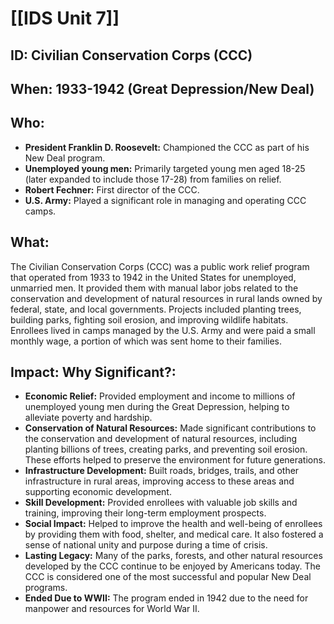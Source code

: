 # [[IDS Unit 7]]
## ID: Civilian Conservation Corps (CCC)

## When: 1933-1942 (Great Depression/New Deal)

## Who:
* **President Franklin D. Roosevelt:** Championed the CCC as part of his New Deal program.
* **Unemployed young men:** Primarily targeted young men aged 18-25 (later expanded to include those 17-28) from families on relief.
* **Robert Fechner:** First director of the CCC.
* **U.S. Army:** Played a significant role in managing and operating CCC camps.

## What:
The Civilian Conservation Corps (CCC) was a public work relief program that operated from 1933 to 1942 in the United States for unemployed, unmarried men. It provided them with manual labor jobs related to the conservation and development of natural resources in rural lands owned by federal, state, and local governments. Projects included planting trees, building parks, fighting soil erosion, and improving wildlife habitats. Enrollees lived in camps managed by the U.S. Army and were paid a small monthly wage, a portion of which was sent home to their families.

## Impact: Why Significant?:
* **Economic Relief:** Provided employment and income to millions of unemployed young men during the Great Depression, helping to alleviate poverty and hardship.
* **Conservation of Natural Resources:** Made significant contributions to the conservation and development of natural resources, including planting billions of trees, creating parks, and preventing soil erosion. These efforts helped to preserve the environment for future generations.
* **Infrastructure Development:** Built roads, bridges, trails, and other infrastructure in rural areas, improving access to these areas and supporting economic development.
* **Skill Development:** Provided enrollees with valuable job skills and training, improving their long-term employment prospects.
* **Social Impact:** Helped to improve the health and well-being of enrollees by providing them with food, shelter, and medical care. It also fostered a sense of national unity and purpose during a time of crisis.
* **Lasting Legacy:** Many of the parks, forests, and other natural resources developed by the CCC continue to be enjoyed by Americans today. The CCC is considered one of the most successful and popular New Deal programs.
* **Ended Due to WWII:** The program ended in 1942 due to the need for manpower and resources for World War II.

